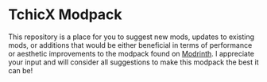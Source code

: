 # TchicX Modpack

This repository is a place for you to suggest new mods, updates to existing mods, or additions that would be either beneficial in terms of performance or aesthetic improvements to the modpack found on [Modrinth](https://modrinth.com/modpack/tchicx-modpack).
I appreciate your input and will consider all suggestions to make this modpack the best it can be!
